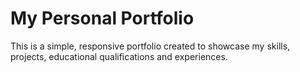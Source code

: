 # My Personal Portfolio

This is a simple, responsive portfolio created to showcase my skills, projects,  educational qualifications and experiences. 





